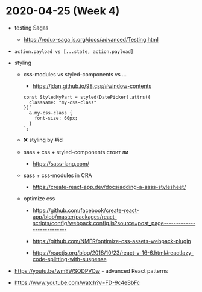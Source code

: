 # 2020-04-25 (Week 4)

* testing Sagas
  * https://redux-saga.js.org/docs/advanced/Testing.html
* `action.payload vs [...state, action.payload]`
* styling
  * css-modules vs styled-components vs ...
    * https://jdan.github.io/98.css/#window-contents

    ```
    const StyledMyPart = styled(DatePicker).attrs({
      className: "my-css-class"
    })`
      &.my-css-class {
        font-size: 60px;
      }
    `;
    ```

  * ❌ styling by #id
  * sass + css + styled-components стоит ли
    * https://sass-lang.com/
  * sass + css-modules in CRA
    * https://create-react-app.dev/docs/adding-a-sass-stylesheet/
  * optimize css 
    * https://github.com/facebook/create-react-app/blob/master/packages/react-scripts/config/webpack.config.js?source=post_page---------------------------
    * https://github.com/NMFR/optimize-css-assets-webpack-plugin

    * https://reactjs.org/blog/2018/10/23/react-v-16-6.html#reactlazy-code-splitting-with-suspense

* https://youtu.be/wmEWSQDPVOw - advanced React patterns
* https://www.youtube.com/watch?v=FD-9c4eBbFc